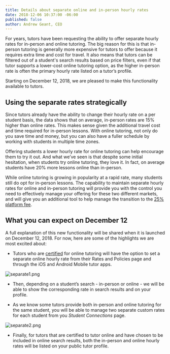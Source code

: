 ```yaml
---
title: Details about separate online and in-person hourly rates
date: 2018-12-06 10:37:00 -06:00
published: false
author: Andrew Geant, CEO
---
```


For years, tutors have been requesting the ability to offer separate hourly rates for in-person and online tutoring. The big reason for this is that in-person tutoring is generally more expensive for tutors to offer because it requires extra time and cost for travel. It also means that tutors can be filtered out of a student's search results based on price filters, even if that tutor supports a lower-cost online tutoring option, as the higher in-person rate is often the primary hourly rate listed on a tutor’s profile.  

Starting on December 12, 2018, we are pleased to make this functionality available to tutors. 

## Using the separate rates strategically 

Since tutors already have the ability to change their hourly rate on a per student basis, the data shows that on average, in-person rates are 15% higher than online rates. This makes sense given the additional travel cost and time required for in-person lessons. With online tutoring, not only do you save time and money, but you can also have a fuller schedule by working with students in multiple time zones. 

Offering students a lower hourly rate for online tutoring can help encourage them to try it out. And what we’ve seen is that despite some initial hesitation, when students try online tutoring, they love it. In fact, on average students have 20% more lessons online than in-person.

While online tutoring is growing in popularity at a rapid rate, many students still do opt for in-person lessons. The capability to maintain separate hourly rates for online and in-person tutoring will provide you with the control you need to effectively manage your offering for these two different markets, and will give you an additional tool to help manage the transition to the [25% platform fee](http://www.wyzant.com/blog/tutor/platform-fee-changes/).

## What you can expect on December 12

A full explanation of this new functionality will be shared when it is launched on December 12, 2018. For now, here are some of the highlights we are most excited about: 

* Tutors who are [certified](https://www.wyzant.com/online/approval) for online tutoring will have the option to set a separate online hourly rate from their Rates and Policies page and through the iOS and Android Mobile tutor apps.

![separate1.png](/blog/uploads/separate1.png)

* Then, depending on a student’s search - in-person or online - we will be able to show the corresponding rate in search results and on your profile. 

* As we know some tutors provide both in-person and online tutoring for the same student, you will be able to manage two separate custom rates for each student from you *Student Connections* page.

![separate2.png](/blog/uploads/separate2.png)

* Finally, for tutors that are certified to tutor online and have chosen to be included in online search results, both the in-person and online hourly rates will be listed on your public tutor profile. 